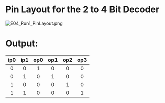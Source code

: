 # Pin Layout for the 2 to 4 Bit Decoder

<img src="https://github.com/joejo-joestar/uni_codes/blob/main/Year%202/Digital%20Design/Media/E04_Run1_PinLayout.png" title="" alt="E04_Run1_PinLayout.png" data-align="center">

# Output:

| ip0 | ip1 | op0 | op1 | op2 | op3 |
|:---:|:---:|:---:|:---:|:---:|:---:|
| 0   | 0   | 1   | 0   | 0   | 0   |
| 0   | 1   | 0   | 1   | 0   | 0   |
| 1   | 0   | 0   | 0   | 1   | 0   |
| 1   | 1   | 0   | 0   | 0   | 1   |
